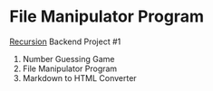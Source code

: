 # File Manipulator Program

[Recursion](https://recursionist.io/) Backend Project #1

1. Number Guessing Game
2. File Manipulator Program
3. Markdown to HTML Converter
